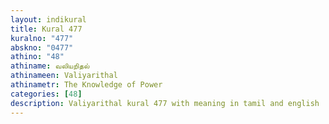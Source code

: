 ```yaml
---
layout: indikural
title: Kural 477
kuralno: "477"
abskno: "0477"
athino: "48"
athiname: வலியறிதல்
athinameen: Valiyarithal
athinametr: The Knowledge of Power
categories: [48]
description: Valiyarithal kural 477 with meaning in tamil and english 
---
```


